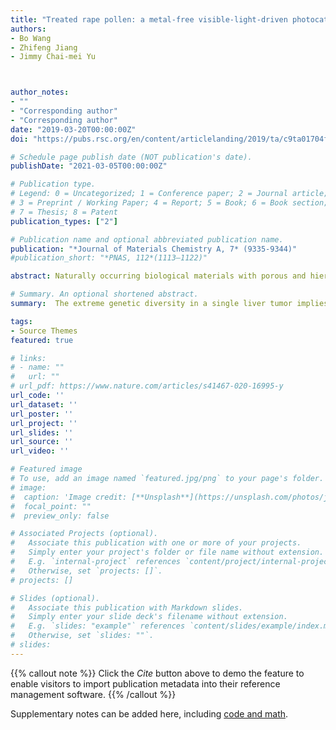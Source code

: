 ```yaml
---
title: "Treated rape pollen: a metal-free visible-light-driven photocatalyst from nature for efficient water disinfection"
authors:
- Bo Wang
- Zhifeng Jiang
- Jimmy Chai-mei Yu



author_notes:
- ""
- "Corresponding author"
- "Corresponding author"
date: "2019-03-20T00:00:00Z"
doi: "https://pubs.rsc.org/en/content/articlelanding/2019/ta/c9ta01704f/unauth#!divAbstract"

# Schedule page publish date (NOT publication's date).
publishDate: "2021-03-05T00:00:00Z"

# Publication type.
# Legend: 0 = Uncategorized; 1 = Conference paper; 2 = Journal article;
# 3 = Preprint / Working Paper; 4 = Report; 5 = Book; 6 = Book section;
# 7 = Thesis; 8 = Patent
publication_types: ["2"]

# Publication name and optional abbreviated publication name.
publication: "*Journal of Materials Chemistry A, 7* (9335-9344)"
#publication_short: "*PNAS, 112*(1113–1122)"

abstract: Naturally occurring biological materials with porous and hierarchical morphologies offer attractive features to the process of photocatalysis. Motivated by our recent study, a treated rape pollen (TRP), through a facile strategy, is evaluated for its visible-light-driven (VLD) photocatalytic disinfection properties. This nature-based material shows remarkable efficiency for the inactivation of Escherichia coli K-12 among several metal-free photocatalysts. It also exhibits broad-spectrum bactericidal performance towards several common waterborne species. The disinfection efficiency of the TRP can be further enhanced under non-lethal ultraviolet (UV) irradiation. This study shows that superoxide radicals (·O2−) and photogenerated holes (h+) play important roles in the oxidation process, leading to the increase of bacterial membrane permeability and dysfunction of the intracellular antioxidant system. The destruction of bacterial cell leads to the release of cytoplasmic contents, which ultimately results in cell death. The TRP is also stable in repeated disinfection experiments and shows potential for practical application under solar irradiation. This study offers a new insight into the exploration of nature-based biological materials for green and economic environmental remediation.

# Summary. An optional shortened abstract.
summary:  The extreme genetic diversity in a single liver tumor implies clonal evolution under the non-Darwinian mode.

tags:
- Source Themes
featured: true

# links:
# - name: ""
#   url: ""
# url_pdf: https://www.nature.com/articles/s41467-020-16995-y
url_code: ''
url_dataset: ''
url_poster: ''
url_project: ''
url_slides: ''
url_source: ''
url_video: ''

# Featured image
# To use, add an image named `featured.jpg/png` to your page's folder. 
# image:
#  caption: 'Image credit: [**Unsplash**](https://unsplash.com/photos/jdD8gXaTZsc)'
#  focal_point: ""
#  preview_only: false

# Associated Projects (optional).
#   Associate this publication with one or more of your projects.
#   Simply enter your project's folder or file name without extension.
#   E.g. `internal-project` references `content/project/internal-project/index.md`.
#   Otherwise, set `projects: []`.
# projects: []

# Slides (optional).
#   Associate this publication with Markdown slides.
#   Simply enter your slide deck's filename without extension.
#   E.g. `slides: "example"` references `content/slides/example/index.md`.
#   Otherwise, set `slides: ""`.
# slides:
---
```


{{% callout note %}}
Click the *Cite* button above to demo the feature to enable visitors to import publication metadata into their reference management software.
{{% /callout %}}

Supplementary notes can be added here, including [code and math](https://sourcethemes.com/academic/docs/writing-markdown-latex/).


